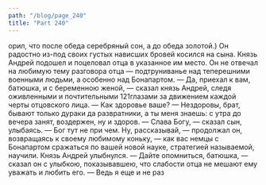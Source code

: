 ```yaml
---
path: "/blog/page_240"
title: "Part 240"
---
```


орил, что после обеда серебряный сон, а до обеда золотой.) Он радостно из-под своих густых нависших бровей косился на сына. Князь Андрей подошел и поцеловал отца в указанное им место. Он не отвечал на любимую тему разговора отца — подтруниванье над теперешними военными людьми, а особенно над Бонапартом.
— Да, приехал к вам, батюшка, и с беременною женой, — сказал князь Андрей, следя оживленными и почтительными 121глазами за движением каждой черты отцовского лица. — Как здоровье ваше?
— Нездоровы, брат, бывают только дураки да развратники, а ты меня знаешь: с утра до вечера занят, воздержен, ну и здоров.
— Слава Богу, — сказал сын, улыбаясь.
— Бог тут не при чем. Ну, рассказывай, — продолжал он, возвращаясь к своему любимому коньку, — как вас немцы с Бонапартом сражаться по вашей новой науке, стратегией называемой, научили.
Князь Андрей улыбнулся.
— Дайте опомниться, батюшка, — сказал он с улыбкою, показывавшею, что слабости отца не мешают ему уважать и любить его. — Ведь я еще и не раз
